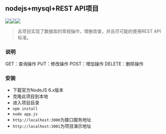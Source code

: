 ## nodejs+mysql+REST API项目

![](https://img.shields.io/badge/AngularJS-1.x-red.svg)![](https://img.shields.io/badge/NodeJS-6.x-green.svg)![](https://img.shields.io/badge/MySQL-5.x-orange.svg)

> 此项目实现了数据库的常规操作，增删改查，并且尽可能的使用REST API标准。

### 说明

GET：查询操作
PUT：修改操作
POST：增加操作
DELETE：删除操作

### 安装

- 下载官方NodeJS 6.x版本
- 克隆此项目到本地
- 进入项目目录
- `npm install`
- `node app.js`
- `http://localhost:3000`为接口服务地址
- `http://localhost:3001`为项目演示地址